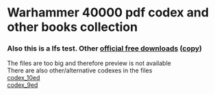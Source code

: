 # Warhammer 40000 pdf codex and other books collection
### Also this is a lfs test. Other [official free downloads](https://www.warhammer-community.com/en-gb/downloads/warhammer-40000/)  ([copy](official_downloads))   
The files are too big and therefore preview is not available    
There are also other/alternative codexes in the files   
[codex_10ed](codex_10th/codex_10th.md)    
[codex_9ed](codex_9th/codex_9th.md)     